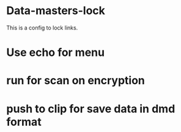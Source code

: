 # Data-masters-lock
This is a config to lock links.
# Use echo for menu 
# run for scan on encryption 
# push to clip for save data in dmd format
